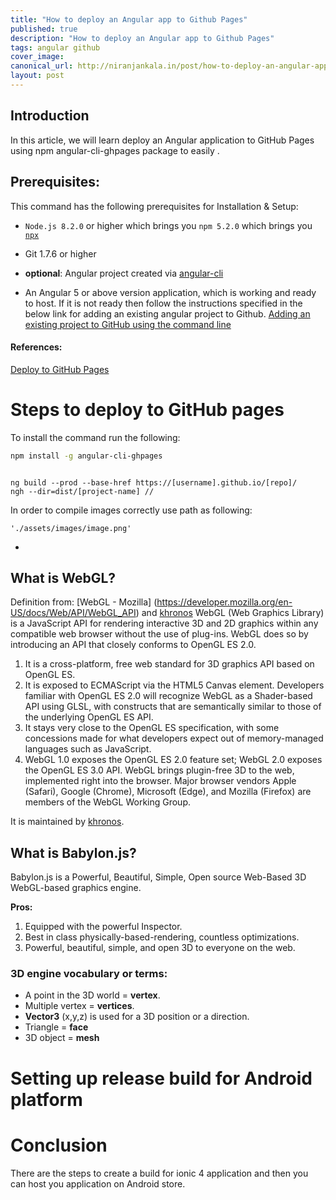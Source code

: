 ```yaml
---
title: "How to deploy an Angular app to Github Pages"
published: true
description: "How to deploy an Angular app to Github Pages"
tags: angular github
cover_image: 
canonical_url: http://niranjankala.in/post/how-to-deploy-an-angular-app-to-github-pages
layout: post
---
```

    
## Introduction

In this article, we will learn deploy an Angular application to GitHub Pages using npm angular-cli-ghpages package to easily .

## Prerequisites:


This command has the following prerequisites for Installation & Setup:

- `Node.js 8.2.0` or higher which brings you `npm 5.2.0` which brings you [`npx`](https://medium.com/@maybekatz/introducing-npx-an-npm-package-runner-55f7d4bd282b) 
- Git 1.7.6 or higher
- __optional__: Angular project created via [angular-cli](https://github.com/angular/angular-cli)

- An Angular 5 or above version application, which is working and ready to host.
If it is not ready then follow the instructions specified in the below link for adding an existing angular project to Github.
[Adding an existing project to GitHub using the command line](https://help.github.com/en/articles/adding-an-existing-project-to-github-using-the-command-line)

#### References:
[Deploy to GitHub Pages](https://github.com/angular/angular-cli/wiki/stories-github-pages)
[]()




# Steps to deploy to GitHub pages


To install the command run the following:

```bash
npm install -g angular-cli-ghpages
```
``` 

ng build --prod --base-href https://[username].github.io/[repo]/
ngh --dir=dist/[project-name] //
```
In order to compile images correctly use path as following:

```
'./assets/images/image.png'
```
- 
## What is WebGL?

Definition from: [WebGL - Mozilla] (https://developer.mozilla.org/en-US/docs/Web/API/WebGL_API) and [khronos](https://www.khronos.org/webgl/)
WebGL (Web Graphics Library) is a JavaScript API for rendering interactive 3D and 2D graphics within any compatible web browser without the use of plug-ins. WebGL does so by introducing an API that closely conforms to OpenGL ES 2.0.

1. It is a cross-platform, free web standard for 3D graphics API based on OpenGL ES. 
2. It is exposed to ECMAScript via the HTML5 Canvas element. Developers familiar with OpenGL ES 2.0 will recognize WebGL as a Shader-based API using GLSL, with constructs that are semantically similar to those of the underlying OpenGL ES API. 
3. It stays very close to the OpenGL ES specification, with some concessions made for what developers expect out of memory-managed languages such as JavaScript. 
4. WebGL 1.0 exposes the OpenGL ES 2.0 feature set; WebGL 2.0 exposes the OpenGL ES 3.0 API.
WebGL brings plugin-free 3D to the web, implemented right into the browser. Major browser vendors Apple (Safari), Google (Chrome), Microsoft (Edge), and Mozilla (Firefox) are members of the WebGL Working Group.

It is maintained by [khronos](https://www.khronos.org/webgl/).

## What is Babylon.js?

Babylon.js is a Powerful, Beautiful, Simple, Open source Web-Based 3D WebGL-based graphics engine.

**Pros:**
 1. Equipped with the powerful Inspector.
 2. Best in class physically-based-rendering, countless optimizations.
 3. Powerful, beautiful, simple, and open 3D to everyone on the web.




### 3D engine vocabulary or terms:
* A point in the 3D world = **vertex**.
* Multiple vertex = **vertices**.
* **Vector3** (x,y,z) is used for a 3D position or a direction.
* Triangle = **face**
* 3D object = **mesh**

# Setting up release build for Android platform


# Conclusion
There are the steps to create a build for ionic 4 application and then you can host you application on Android store.
